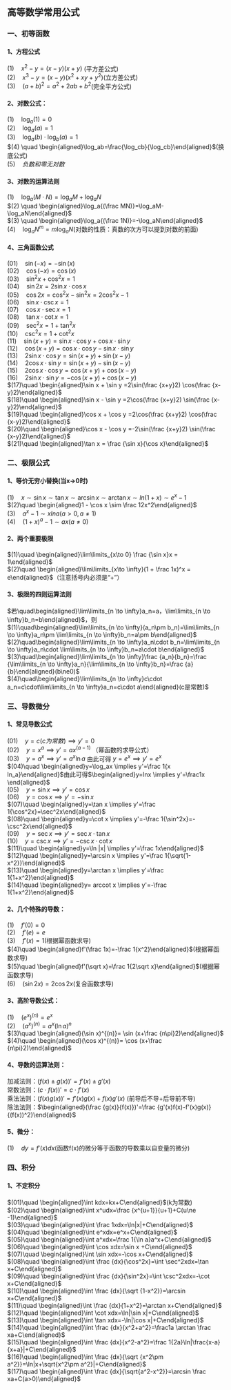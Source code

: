 ## 高等数学常用公式
### 一、初等函数
#### 1、方程公式
$(1) \quad x^2 - y = (x-y)(x+y)$ (平方差公式)   
$(2) \quad x^3 - y = (x-y)(x^2+xy+y^2)$(立方差公式)   
$(3) \quad (a+b)^2 = a^2 + 2ab + b^2$(完全平方公式)   
#### 2、对数公式：
$(1) \quad \log_a(1)=0$   
$(2) \quad \log_a(a)=1$   
$(3) \quad \log_a(b)\cdot\log_b(a)=1$   
$(4) \quad \begin{aligned}\log_ab=\frac{\log_cb}{\log_cb}\end{aligned}$(换底公式)   
$(5) \quad 负数和零无对数$   
#### 3、对数的运算法则
$(1) \quad \log_a{(M\cdot N)}=\log_aM+\log_aN$   
$(2) \quad \begin{aligned}\log_a{(\frac MN)}=\log_aM-\log_aN\end{aligned}$   
$(3) \quad \begin{aligned}\log_a{(\frac 1N)}=-\log_aN\end{aligned}$   
$(4) \quad \log_aN^m=m\log_aN$(对数的性质：真数的次方可以提到对数的前面)   
#### 4、三角函数公式
$(01)\quad \sin(-x) = -\sin(x)$   
$(02)\quad \cos(-x) = \cos(x)$   
$(03)\quad \sin^2x +\cos^2x =1$   
$(04)\quad \sin2x = 2\sin x \cdot \cos x$   
$(05)\quad \cos2x = \cos^2 x - \sin^2 x = 2 \cos^2 x - 1$   
$(06)\quad \sin x  \cdot \csc x = 1$   
$(07)\quad \cos x  \cdot \sec x = 1$   
$(08)\quad \tan x  \cdot \cot x =1$   
$(09)\quad \sec^2 x = 1+ \tan^2 x$   
$(10)\quad \csc^2 x = 1+ \cot^2 x$   
$(11)\quad \sin( x+y) = \sin x \cdot \cos y +\cos x \cdot \sin y$   
$(12)\quad \cos( x+y) = \cos x \cdot \cos y -\sin x \cdot \sin y$   
$(13)\quad 2\sin x \cdot \cos y = \sin(x+y)+\sin(x-y)$   
$(14)\quad 2\cos x \cdot \sin y = \sin(x+y)-\sin(x-y)$   
$(15)\quad 2\cos x \cdot \cos y = \cos(x+y)+\cos(x-y)$   
$(16)\quad 2\sin x \cdot \sin y = -\cos(x+y)+\cos(x-y)$   
$(17)\quad \begin{aligned}\sin x + \sin y =2\sin(\frac {x+y}2) \cos(\frac {x-y}2)\end{aligned}$   
$(18)\quad \begin{aligned}\sin x - \sin y =2\cos(\frac {x+y}2) \sin(\frac {x-y}2)\end{aligned}$   
$(19)\quad \begin{aligned}\cos x + \cos y =2\cos(\frac {x+y}2) \cos(\frac {x-y}2)\end{aligned}$   
$(20)\quad \begin{aligned}\cos x - \cos y =-2\sin(\frac {x+y}2) \sin(\frac {x-y}2)\end{aligned}$   
$(21)\quad \begin{aligned}\tan x = \frac {\sin x}{\cos x}\end{aligned}$   
### 二、极限公式
#### 1、等价无穷小替换(当x->0时)
$(1)\quad x \sim \sin x \sim \tan x \sim \arcsin x \sim \arctan x \sim ln(1+x) \sim e^x - 1$   
$(2)\quad \begin{aligned}1 - \cos x \sim \frac 12x^2\end{aligned}$   
$(3)\quad a^x - 1 \sim xlna(a>0,a \neq 1)$   
$(4)\quad  (1+x)^a - 1 \sim ax (a \neq 0)$   
#### 2、两个重要极限    
$(1)\quad \begin{aligned}\lim\limits_{x\to 0} \frac {\sin x}x = 1\end{aligned}$   
$(2)\quad \begin{aligned}\lim\limits_{x\to \infty}(1 + \frac 1x)^x = e\end{aligned}$（注意括号内必须是“+”）    
#### 3、极限的四则运算法则
$若\quad\begin{aligned}\lim\limits_{n \to \infty}a_n=a，\lim\limits_{n \to \infty}b_n=b\end{aligned}$，则   
$(1)\quad\begin{aligned}\lim\limits_{n \to \infty}(a_n\pm b_n)=\lim\limits_{n \to \infty}a_n\pm \lim\limits_{n \to \infty}b_n=a\pm b\end{aligned}$   
$(2)\quad\begin{aligned}\lim\limits_{n \to \infty}a_n\cdot b_n=\lim\limits_{n \to \infty}a_n\cdot \lim\limits_{n \to \infty}b_n=a\cdot b\end{aligned}$   
$(3)\quad\begin{aligned}\lim\limits_{n \to \infty}\frac {a_n}{b_n}=\frac {\lim\limits_{n \to \infty}a_n}{\lim\limits_{n \to \infty}b_n}=\frac {a}{b}\end{aligned}(b\ne0)$   
$(4)\quad\begin{aligned}\lim\limits_{n \to \infty}c\cdot a_n=c\cdot\lim\limits_{n \to \infty}a_n=c\cdot a\end{aligned}(c是常数)$   
### 三、导数微分   
#### 1、常见导数公式
$(01)\quad y=c(c为常数) \implies y'=0$   
$(02)\quad y=x^a \implies y'=ax^{(a-1)}$ （幂函数的求导公式）   
$(03)\quad y=a^x \implies y'=a^x\ln a$ 由此可得 $y=e^x \implies y'=e^x$   
$(04)\quad \begin{aligned}y=\log_ax \implies y'=\frac 1{x ln_a}\end{aligned}$由此可得$\begin{aligned}y=lnx \implies  y'=\frac1x \end{aligned}$   
$(05)\quad y=\sin x \implies y'=\cos x$   
$(06)\quad y=\cos x \implies y'=-\sin x$   
$(07)\quad \begin{aligned}y=\tan x \implies y'=\frac 1{\cos^2x}=\sec^2x\end{aligned}$   
$(08)\quad \begin{aligned}y=\cot x \implies y'=-\frac 1{\sin^2x}=-\csc^2x\end{aligned}$   
$(09)\quad y=\sec x \implies y'=\sec x \cdot \tan x$   
$(10)\quad y=\csc x \implies y'=-\csc x \cdot \cot x$   
$(11)\quad \begin{aligned}y=\ln |x| \implies y'=\frac 1x\end{aligned}$   
$(12)\quad \begin{aligned}y=\arcsin x \implies y'=\frac 1{\sqrt{1-x^2}}\end{aligned}$   
$(13)\quad \begin{aligned}y=\arctan x \implies y'=\frac 1{1+x^2}\end{aligned}$   
$(14)\quad \begin{aligned}y= arccot x \implies y'=-\frac 1{1+x^2}\end{aligned}$   
#### 2、几个特殊的导数：
$(1)\quad f'(0)=0$   
$(2)\quad f'(e)=e$   
$(3)\quad f'(x)=1$(根据幂函数求导)   
$(4)\quad \begin{aligned}f'(\frac 1x)=-\frac 1{x^2}\end{aligned}$(根据幂函数求导)   
$(5)\quad \begin{aligned}f'(\sqrt x)=\frac 1{2\sqrt x}\end{aligned}$(根据幂函数求导)   
$(6)\quad (\sin 2x)=2\cos 2x$(复合函数求导)   
#### 3、高阶导数公式：
$(1)\quad (e^x)^{(n)}= e^x$   
$(2)\quad (a^x)^{(n)}= a^x(\ln a)^n$   
$(3)\quad \begin{aligned}(\sin x)^{(n)}= \sin (x+\frac {n\pi}2)\end{aligned}$   
$(4)\quad \begin{aligned}(\cos x)^{(n)}= \cos (x+\frac {n\pi}2)\end{aligned}$   
#### 4、导数的运算法则：  
加减法则：$(f(x)\pm g(x))'=f'(x)\pm g'(x)$   
常数法则：$(c\cdot f(x))'=c\cdot f'(x)$   
乘法法则：$(f(x)g(x))'=f'(x)g(x)+f(x)g'(x)$  (前导后不导+后导前不导)   
除法法则：$\begin{aligned}(\frac {g(x)}{f(x)})'=\frac {g'(x)f(x)-f'(x)g(x)}{(f(x))^2}\end{aligned}$   
#### 5、微分： 
$(1)\quad dy=f'(x)dx$(函数f(x)的微分等于函数的导数乘以自变量的微分)   
### 四、积分
#### 1、不定积分
$(01)\quad \begin{aligned}\int kdx=kx+C\end{aligned}$(k为常数)   
$(02)\quad \begin{aligned}\int x^udx=\frac {x^{u+1}}{u+1}+C(u\ne -1)\end{aligned}$   
$(03)\quad \begin{aligned}\int \frac 1xdx=\ln|x|+C\end{aligned}$   
$(04)\quad \begin{aligned}\int e^xdx=e^x+C\end{aligned}$   
$(05)\quad \begin{aligned}\int a^xdx=\frac 1{\ln a}a^x+C\end{aligned}$   
$(06)\quad \begin{aligned}\int \cos xdx=\sin x +C\end{aligned}$   
$(07)\quad \begin{aligned}\int \sin xdx=-\cos x+C\end{aligned}$   
$(08)\quad \begin{aligned}\int \frac {dx}{\cos^2x}=\int \sec^2xdx=\tan x+C\end{aligned}$   
$(09)\quad \begin{aligned}\int \frac {dx}{\sin^2x}=\int \csc^2xdx=-\cot x+C\end{aligned}$   
$(10)\quad \begin{aligned}\int \frac {dx}{\sqrt {1-x^2}}=\arcsin x+C\end{aligned}$   
$(11)\quad \begin{aligned}\int \frac {dx}{1+x^2}=\arctan x+C\end{aligned}$   
$(12)\quad \begin{aligned}\int \cot xdx=\ln|\sin x|+C\end{aligned}$   
$(13)\quad \begin{aligned}\int \tan xdx=-\ln|\cos x|+C\end{aligned}$   
$(14)\quad \begin{aligned}\int \frac {dx}{x^2+a^2}=\frac1a \arctan \frac xa+C\end{aligned}$   
$(15)\quad \begin{aligned}\int \frac {dx}{x^2-a^2}=\frac 1{2a}\ln|\frac{x-a}{x+a}|+C\end{aligned}$   
$(16)\quad \begin{aligned}\int \frac {dx}{\sqrt {x^2\pm a^2}}=\ln|x+\sqrt{x^2\pm a^2}|+C\end{aligned}$   
$(17)\quad \begin{aligned}\int \frac {dx}{\sqrt{a^2-x^2}}=\arcsin \frac xa+C(a>0)\end{aligned}$   
